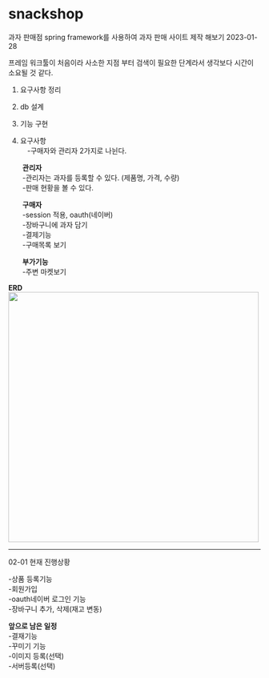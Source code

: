 # snackshop
과자 판매점
spring framework를 사용하여 과자 판매 사이트 제작 해보기 2023-01-28

프레임 워크툴이 처음이라 사소한 지점 부터 검색이 필요한 단계라서 생각보다 시간이 소요될 것 같다. 
1. 요구사항 정리
2. db 설계
3. 기능 구현
  


1. 요구사항  
　-구매자와 관리자 2가지로 나뉜다.  
      
     
　　**관리자**  
　　-관리자는 과자를 등록할 수 있다. (제품명, 가격, 수량)  
　　-판매 현황을 볼 수 있다.  
    
    
　　**구매자**  
　　-session 적용, oauth(네이버)  
　　-장바구니에 과자 담기  
　　-결제기능  
　　-구매목록 보기  
    
  
　　**부가기능**  
　　-주변 마켓보기  
      
      
**ERD**  
<img src="https://user-images.githubusercontent.com/110438208/215254831-d81bb117-1fd8-4301-9bbb-535b10085090.png" width="500" height="500"/>  


-----------------------------------------------------------------
02-01 현재 진행상황
  
-상품 등록기능  
-회원가입  
-oauth네이버 로그인 기능  
-장바구니 추가, 삭제(재고 변동)  

**앞으로 남은 일정**  
-결재기능  
-꾸미기 기능  
-이미지 등록(선택)  
-서버등록(선택)  


  

